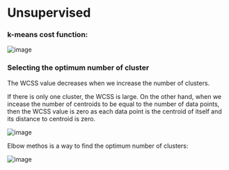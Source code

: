 # Unsupervised
### k-means cost function:

![image](https://github.com/user-attachments/assets/c95d2cf0-3f5f-4daf-aba8-e53957796b5d)

### Selecting the optimum number of cluster

The WCSS value decreases when we increase the number of clusters.

If there is only one cluster, the WCSS is large. On the other hand, when we incease the number of centroids to be equal to the number of data points, then the WCSS value is zero as each data point is the centroid of itself and its distance to centroid is zero.


![image](https://github.com/user-attachments/assets/c7460b68-bb23-49e7-b8d2-3c4eeb2b08ad)

Elbow methos is a way to find the optimum number of clusters:

![image](https://github.com/user-attachments/assets/920050da-7c39-41b0-bc3e-fcf22de1c2c3)

